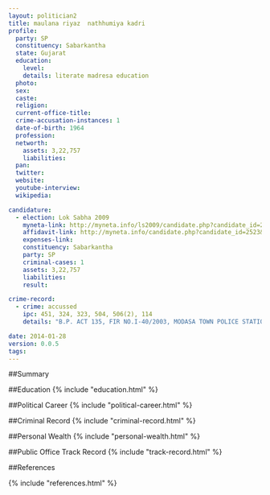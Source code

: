 ```yaml
---
layout: politician2
title: maulana riyaz  nathhumiya kadri
profile: 
  party: SP
  constituency: Sabarkantha
  state: Gujarat
  education: 
    level: 
    details: literate madresa education
  photo: 
  sex: 
  caste: 
  religion: 
  current-office-title: 
  crime-accusation-instances: 1
  date-of-birth: 1964
  profession: 
  networth: 
    assets: 3,22,757
    liabilities: 
  pan: 
  twitter: 
  website: 
  youtube-interview: 
  wikipedia: 

candidature: 
  - election: Lok Sabha 2009
    myneta-link: http://myneta.info/ls2009/candidate.php?candidate_id=2523
    affidavit-link: http://myneta.info/candidate.php?candidate_id=2523&scan=original
    expenses-link: 
    constituency: Sabarkantha 
    party: SP
    criminal-cases: 1
    assets: 3,22,757
    liabilities: 
    result:  

crime-record: 
  - crime: accussed
    ipc: 451, 324, 323, 504, 506(2), 114
    details: "B.P. ACT 135, FIR NO.I-40/2003, MODASA TOWN POLICE STATION, PRINCIPLE CIVIL JUDGE and JUD. MAG. F.C., MODASA, CASE NO. 1714/2003, CASE IS PENDING" 

date: 2014-01-28
version: 0.0.5
tags: 
---
```

##Summary


##Education
{% include "education.html" %}


##Political Career
{% include "political-career.html" %}


##Criminal Record
{% include "criminal-record.html" %}


##Personal Wealth
{% include "personal-wealth.html" %}


##Public Office Track Record
{% include "track-record.html" %}


##References


{% include "references.html" %}